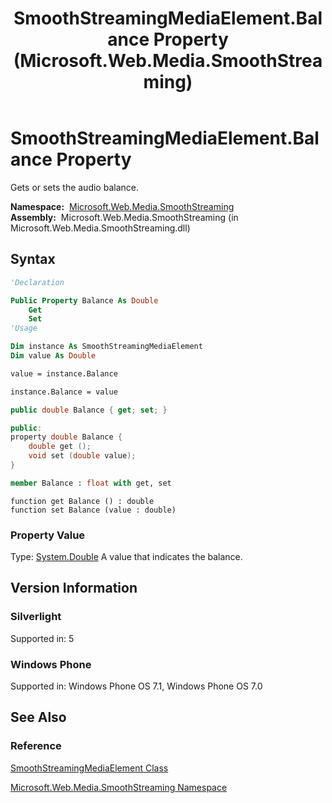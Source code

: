 ﻿---
title: SmoothStreamingMediaElement.Balance Property (Microsoft.Web.Media.SmoothStreaming)
TOCTitle: Balance Property
ms:assetid: P:Microsoft.Web.Media.SmoothStreaming.SmoothStreamingMediaElement.Balance
ms:mtpsurl: https://msdn.microsoft.com/en-us/library/microsoft.web.media.smoothstreaming.smoothstreamingmediaelement.balance(v=VS.95)
ms:contentKeyID: 46307803
ms.date: 05/31/2012
mtps_version: v=VS.95
f1_keywords:
- Microsoft.Web.Media.SmoothStreaming.SmoothStreamingMediaElement.Balance
- Microsoft.Web.Media.SmoothStreaming.SmoothStreamingMediaElement.get_Balance
- Microsoft.Web.Media.SmoothStreaming.SmoothStreamingMediaElement.set_Balance
dev_langs:
- csharp
- jscript
- vb
- FSharp
- cpp
api_location:
- Microsoft.Web.Media.SmoothStreaming.dll
api_name:
- Microsoft.Web.Media.SmoothStreaming.SmoothStreamingMediaElement.Balance
- Microsoft.Web.Media.SmoothStreaming.SmoothStreamingMediaElement.get_Balance
- Microsoft.Web.Media.SmoothStreaming.SmoothStreamingMediaElement.set_Balance
api_type:
- Managed
topic_type:
- apiref
- kbSyntax
product_family_name: VS
ROBOTS: INDEX,FOLLOW
---

# SmoothStreamingMediaElement.Balance Property

Gets or sets the audio balance.

**Namespace:**  [Microsoft.Web.Media.SmoothStreaming](microsoft-web-media-smoothstreaming-namespace_1.md)  
**Assembly:**  Microsoft.Web.Media.SmoothStreaming (in Microsoft.Web.Media.SmoothStreaming.dll)

## Syntax

```vb
'Declaration

Public Property Balance As Double
    Get
    Set
'Usage

Dim instance As SmoothStreamingMediaElement
Dim value As Double

value = instance.Balance

instance.Balance = value
```

```csharp
public double Balance { get; set; }
```

```cpp
public:
property double Balance {
    double get ();
    void set (double value);
}
```

``` fsharp
member Balance : float with get, set
```

```jscript
function get Balance () : double
function set Balance (value : double)
```

### Property Value

Type: [System.Double](https://msdn.microsoft.com/library/643eft0t\(v=vs.95\))  
A value that indicates the balance.

## Version Information

### Silverlight

Supported in: 5  

### Windows Phone

Supported in: Windows Phone OS 7.1, Windows Phone OS 7.0  

## See Also

### Reference

[SmoothStreamingMediaElement Class](smoothstreamingmediaelement-class-microsoft-web-media-smoothstreaming_1.md)

[Microsoft.Web.Media.SmoothStreaming Namespace](microsoft-web-media-smoothstreaming-namespace_1.md)

